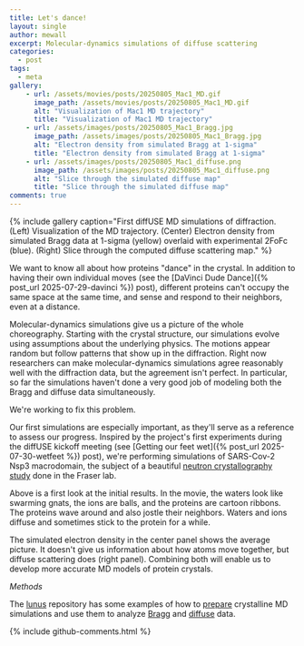 ```yaml
---
title: Let's dance!
layout: single
author: mewall
excerpt: Molecular-dynamics simulations of diffuse scattering
categories:
  - post
tags:
  - meta
gallery:
    - url: /assets/movies/posts/20250805_Mac1_MD.gif
      image_path: /assets/movies/posts/20250805_Mac1_MD.gif
      alt: "Visualization of Mac1 MD trajectory"
      title: "Visualization of Mac1 MD trajectory"
    - url: /assets/images/posts/20250805_Mac1_Bragg.jpg
      image_path: /assets/images/posts/20250805_Mac1_Bragg.jpg
      alt: "Electron density from simulated Bragg at 1-sigma"
      title: "Electron density from simulated Bragg at 1-sigma"
    - url: /assets/images/posts/20250805_Mac1_diffuse.png
      image_path: /assets/images/posts/20250805_Mac1_diffuse.png
      alt: "Slice through the simulated diffuse map"
      title: "Slice through the simulated diffuse map"
comments: true
---
```



{% include gallery caption="First diffUSE MD simulations of diffraction. (Left) Visualization of the MD trajectory. (Center) Electron density from simulated Bragg data at 1\-sigma (yellow) overlaid with experimental 2FoFc (blue). (Right) Slice through the computed diffuse scattering map." %}

We want to know all about how proteins "dance" in the crystal. In addition to having their own individual moves (see the [DaVinci Dude Dance]({% post_url 2025-07-29-davinci %}) post), different proteins can't occupy the same space at the same time, and sense and respond to their neighbors, even at a distance. 

Molecular-dynamics simulations give us a picture of the whole choreography. Starting with the crystal structure, our simulations evolve using assumptions about the underlying physics. The motions appear random but follow patterns that show up in the diffraction. Right now researchers can make molecular-dynamics simulations agree reasonably well with the diffraction data, but the agreement isn't perfect. In particular, so far the simulations haven't done a very good job of modeling both the Bragg and diffuse data simultaneously.

We're working to fix this problem.

Our first simulations are especially important, as they'll serve as a reference to assess our progress. Inspired by the project's first experiments during the diffUSE kickoff meeting (see [Getting our feet wet]({% post_url 2025-07-30-wetfeet %}) post), we're performing simulations of SARS-Cov-2 Nsp3 macrodomain, the subject of a beautiful [neutron crystallography study](https://pmc.ncbi.nlm.nih.gov/articles/PMC9140965/) done in the Fraser lab. 


Above is a first look at the initial results. In the movie, the waters look like swarming gnats, the ions are balls, and the proteins are cartoon ribbons. The proteins wave around and also jostle their neighbors. Waters and ions diffuse and sometimes stick to the protein for a while. 

The simulated electron density in the center panel shows the average picture. It doesn't give us information about how atoms move together, but diffuse scattering does (right panel). Combining both will enable us to develop more accurate MD models of protein crystals.

*Methods*

The [lunus](http://github.com.lanl/lunus) repository has some examples of how to [prepare](https://github.com/lanl/lunus/tree/master/examples/tutorials/crystalline_MD_prep) crystalline MD simulations and use them to analyze [Bragg](https://github.com/lanl/lunus/tree/master/examples/tutorials/crystalline_MD_analysis_bragg) and [diffuse](https://github.com/lanl/lunus/tree/master/examples/tutorials/crystalline_MD_analysis_diffuse) data. 

{% include github-comments.html %}
